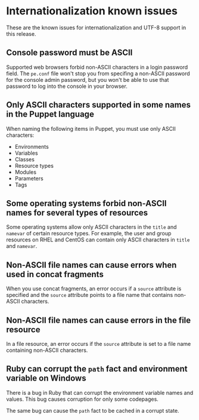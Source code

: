 # Internationalization known issues

These are the known issues for internationalization and UTF-8 support in this release.

## Console password must be ASCII

Supported web browsers forbid non-ASCII characters in a login password field. The `pe.conf` file won't stop you from specifing a non-ASCII password for the console admin password, but you won't be able to use that password to log into the console in your browser.

## Only ASCII characters supported in some names in the Puppet language

When naming the following items in Puppet, you must use only ASCII characters:

-   Environments
-   Variables
-   Classes
-   Resource types
-   Modules
-   Parameters
-   Tags

## Some operating systems forbid non-ASCII names for several types of resources

Some operating systems allow only ASCII characters in the `title` and `namevar` of certain resource types. For example, the user and group resources on RHEL and CentOS can contain only ASCII characters in `title` and `namevar`.

## Non-ASCII file names can cause errors when used in concat fragments

When you use concat fragments, an error occurs if a `source` attribute is specified and the `source` attribute points to a file name that contains non-ASCII characters.

## Non-ASCII file names can cause errors in the file resource

In a file resource, an error occurs if the `source` attribute is set to a file name containing non-ASCII characters.

## Ruby can corrupt the `path` fact and environment variable on Windows

There is a bug in Ruby that can corrupt the environment variable names and values. This bug causes corruption for only some codepages.

The same bug can cause the `path` fact to be cached in a corrupt state.

